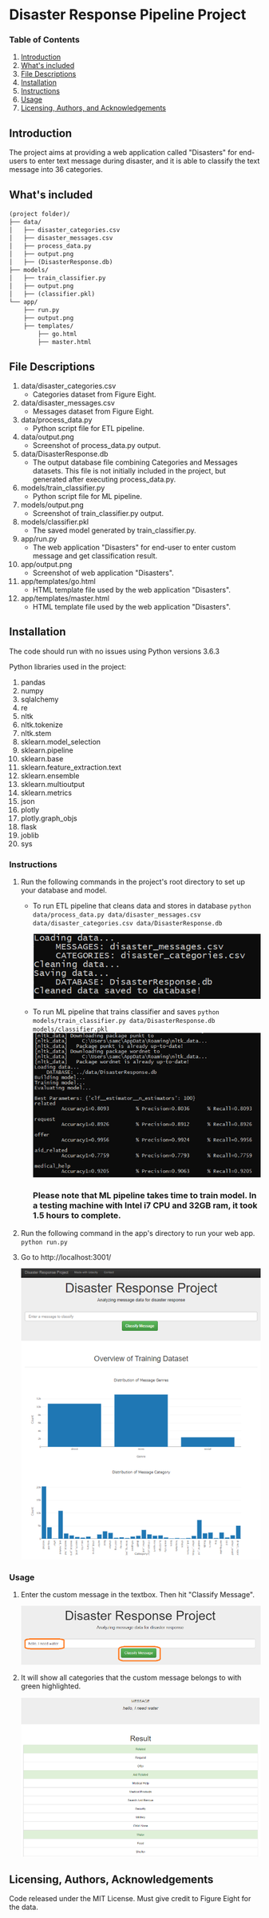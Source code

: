 # Disaster Response Pipeline Project


### Table of Contents

1. [Introduction](#introduction)
2. [What's included](#included)
3. [File Descriptions](#files_desc)
3. [Installation](#installation)
4. [Instructions](#instructions)
5. [Usage](#usage)
6. [Licensing, Authors, and Acknowledgements](#licensing)


## Introduction <a name="introduction"></a>

The project aims at providing a web application called "Disasters" for end-users to enter text message during disaster, and it is able to classify the text message into 36 categories.

## What's included <a name="included"></a>

```text
(project folder)/
├── data/
│   ├── disaster_categories.csv
│   ├── disaster_messages.csv
│   ├── process_data.py
│   ├── output.png
│   ├── (DisasterResponse.db)
├── models/
│   ├── train_classifier.py
│   ├── output.png
│   ├── (classifier.pkl) 
└── app/
    ├── run.py
    ├── output.png
    ├── templates/
        ├── go.html
        ├── master.html
```



## File Descriptions <a name="files_desc"></a>

1. data/disaster_categories.csv
    - Categories dataset from Figure Eight.
2. data/disaster_messages.csv
    - Messages dataset from Figure Eight.
3. data/process_data.py
    - Python script file for ETL pipeline.
4. data/output.png
    - Screenshot of process_data.py output.
5. data/DisasterResponse.db
    - The output database file combining Categories and Messages datasets. This file is not initially included in the project, but generated after executing process_data.py.
6. models/train_classifier.py
    - Python script file for ML pipeline.
7. models/output.png
    - Screenshot of train_classifier.py output.
8. models/classifier.pkl
    - The saved model generated by train_classifier.py.
9. app/run.py
    - The web application "Disasters" for end-user to enter custom message and get classification result.
10. app/output.png
    - Screenshot of web application "Disasters".
11. app/templates/go.html
	- HTML template file used by the web application "Disasters".
12. app/templates/master.html
	- HTML template file used by the web application "Disasters".

## Installation <a name="installation"></a>

The code should run with no issues using Python versions 3.6.3

Python libraries used in the project:
1. pandas
2. numpy
3. sqlalchemy
4. re
5. nltk
6. nltk.tokenize 
7. nltk.stem 
8. sklearn.model_selection
9. sklearn.pipeline
10. sklearn.base
11. sklearn.feature_extraction.text 
12. sklearn.ensemble
13. sklearn.multioutput
14. sklearn.metrics
15. json
16. plotly
17. plotly.graph_objs
18. flask
19. joblib
20. sys

### Instructions <a name="instructions"></a>
1. Run the following commands in the project's root directory to set up your database and model.

    - To run ETL pipeline that cleans data and stores in database
        `python data/process_data.py data/disaster_messages.csv data/disaster_categories.csv data/DisasterResponse.db`
		
		![plot](./data/output.png) 

    - To run ML pipeline that trains classifier and saves
        `python models/train_classifier.py data/DisasterResponse.db models/classifier.pkl`
		![plot](./models/output.png) 

		### Please note that ML pipeline takes time to train model. In a testing machine with Intel i7 CPU and 32GB ram, it took 1.5 hours to complete.
		
2. Run the following command in the app's directory to run your web app.
    `python run.py`

3. Go to http://localhost:3001/

   ![plot](./app/output.png) 


### Usage <a name="usage"></a>
1. Enter the custom message in the textbox. Then hit "Classify Message".

   ![plot](./usage_1.png) 

2. It will show all categories that the custom message belongs to with green highlighted.

   ![plot](./usage_2.png) 



## Licensing, Authors, Acknowledgements<a name="licensing"></a>

Code released under the MIT License. Must give credit to Figure Eight for the data.
